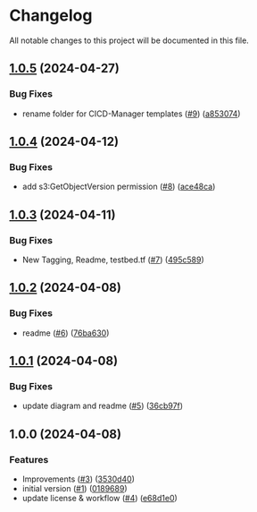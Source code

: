 # Changelog

All notable changes to this project will be documented in this file.

## [1.0.5](https://github.com/acai-consulting/terraform-aws-acf-org-cloudtrail/compare/1.0.4...1.0.5) (2024-04-27)


### Bug Fixes

* rename folder for CICD-Manager templates ([#9](https://github.com/acai-consulting/terraform-aws-acf-org-cloudtrail/issues/9)) ([a853074](https://github.com/acai-consulting/terraform-aws-acf-org-cloudtrail/commit/a8530740b4b48d0764c2036a35349da101641b09))

## [1.0.4](https://github.com/acai-consulting/terraform-aws-acf-org-cloudtrail/compare/1.0.3...1.0.4) (2024-04-12)


### Bug Fixes

* add s3:GetObjectVersion permission ([#8](https://github.com/acai-consulting/terraform-aws-acf-org-cloudtrail/issues/8)) ([ace48ca](https://github.com/acai-consulting/terraform-aws-acf-org-cloudtrail/commit/ace48ca794d77f63d582a87439d6e105e99fe806))

## [1.0.3](https://github.com/acai-consulting/terraform-aws-acf-org-cloudtrail/compare/1.0.2...1.0.3) (2024-04-11)


### Bug Fixes

* New Tagging, Readme, testbed.tf ([#7](https://github.com/acai-consulting/terraform-aws-acf-org-cloudtrail/issues/7)) ([495c589](https://github.com/acai-consulting/terraform-aws-acf-org-cloudtrail/commit/495c589b6f247d06b97439823449f5bc2800f060))

## [1.0.2](https://github.com/acai-consulting/terraform-aws-acf-org-cloudtrail/compare/1.0.1...1.0.2) (2024-04-08)


### Bug Fixes

* readme ([#6](https://github.com/acai-consulting/terraform-aws-acf-org-cloudtrail/issues/6)) ([76ba630](https://github.com/acai-consulting/terraform-aws-acf-org-cloudtrail/commit/76ba6305c9abae2071902bedc7f862cd0a45dbd2))

## [1.0.1](https://github.com/acai-consulting/terraform-aws-acf-org-cloudtrail/compare/1.0.0...1.0.1) (2024-04-08)


### Bug Fixes

* update diagram and readme ([#5](https://github.com/acai-consulting/terraform-aws-acf-org-cloudtrail/issues/5)) ([36cb97f](https://github.com/acai-consulting/terraform-aws-acf-org-cloudtrail/commit/36cb97f162473dfce07c9f4d36de315f8c2afc5e))

## 1.0.0 (2024-04-08)


### Features

* Improvements ([#3](https://github.com/acai-consulting/terraform-aws-acf-org-cloudtrail/issues/3)) ([3530d40](https://github.com/acai-consulting/terraform-aws-acf-org-cloudtrail/commit/3530d40980076f46e0cdb371b330ca64fd6ae76d))
* initial version ([#1](https://github.com/acai-consulting/terraform-aws-acf-org-cloudtrail/issues/1)) ([0189689](https://github.com/acai-consulting/terraform-aws-acf-org-cloudtrail/commit/018968912c90e3db6f845f0b6d1b61e368b51690))
* update license & workflow ([#4](https://github.com/acai-consulting/terraform-aws-acf-org-cloudtrail/issues/4)) ([e68d1e0](https://github.com/acai-consulting/terraform-aws-acf-org-cloudtrail/commit/e68d1e01e913ff568bf13236e50e90f7aaf8f909))
